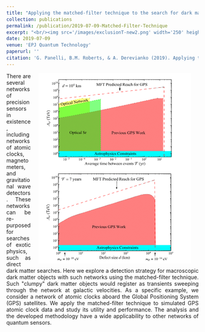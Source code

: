 ```yaml
---
title: "Applying the matched-filter technique to the search for dark matter with networks of quantum sensors"
collection: publications
permalink: /publication/2019-07-09-Matched-Filter-Technique
excerpt: "<br/><img src='/images/exclusionT-new2.png' width='250' height='150' align='right'> (Submitted) This paper outlines the development of a frequentist event detection technique for searches for dark matter with netowrks of precision measurement devices with particular focus of the network of Global Positioning System atomic clocks."
date: 2019-07-09
venue: 'EPJ Quantum Technology'
paperurl: ''
citation: 'G. Panelli, B.M. Roberts, & A. Derevianko (2019). Applying the matched-filter technique to the search for dark matter transients with networks of quantum sensors. <i>EPJ Quantum Technol.</i> <b>7</b>, 5 (2020).<a href="https://doi.org/10.1140/epjqt/s40507-020-00081-9"> https://doi.org/10.1140/epjqt/s40507-020-00081-9</a>'
---
```

<div align="justify">
<p><img src="/images/exclusions-new-1.png" width="400" height="500" align="right" hspace="20"/>
There are several networks of precision sensors in existence, including networks of atomic clocks, magnetometers, and gravitational wave detectors. These networks can be re-purposed for searches of exotic physics, such as direct dark matter searches. Here we explore a detection strategy for macroscopic dark matter objects with such networks using the matched-filter technique. Such "clumpy" dark matter objects would register as transients sweeping through the network at galactic velocities. As a specific example, we consider a network of atomic clocks aboard the Global Positioning System (GPS) satellites. We apply the matched-filter technique to simulated GPS atomic clock data and study its utility and performance. The analysis and the developed methodology have a wide applicability to other networks of quantum sensors.
</p>
</div>